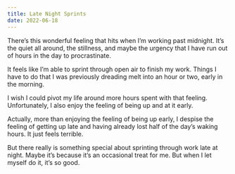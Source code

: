 ```yaml
---
title: Late Night Sprints
date: 2022-06-18
---
```


There’s this wonderful feeling that hits when I’m working past midnight. It’s the quiet all around, the stillness, and maybe the urgency that I have run out of hours in the day to procrastinate.

It feels like I’m able to sprint through open air to finish my work. Things I have to do that I was previously dreading melt into an hour or two, early in the morning.

I wish I could pivot my life around more hours spent with that feeling. Unfortunately, I also enjoy the feeling of being up and at it early.

Actually, more than enjoying the feeling of being up early, I despise the feeling of getting up late and having already lost half of the day’s waking hours. It just feels terrible.

But there really is something special about sprinting through work late at night. Maybe it’s because it’s an occasional treat for me. But when I let myself do it, it’s so good.
